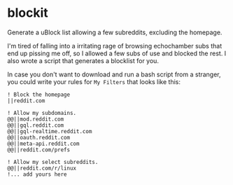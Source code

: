 # blockit

Generate a uBlock list allowing a few subreddits, excluding the homepage.

I'm tired of falling into a irritating rage of browsing echochamber subs that end up pissing me off, so I allowed a few subs of use and blocked the rest.
I also wrote a script that generates a blocklist for you.

In case you don't want to download and run a bash script from a stranger, you could write your rules for `My Filters` that looks like this:

```
! Block the homepage
||reddit.com

! Allow my subdomains.
@@||mod.reddit.com
@@||gql.reddit.com
@@||gql-realtime.reddit.com
@@||oauth.reddit.com
@@||meta-api.reddit.com
@@||reddit.com/prefs

! Allow my select subreddits.
@@||reddit.com/r/linux
!... add yours here
```
